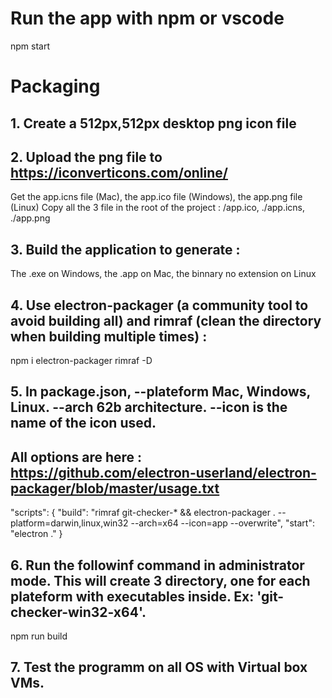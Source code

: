 # Run the app with npm or vscode
npm start

# Packaging
## 1. Create a 512px,512px desktop png icon file

## 2. Upload the png file to https://iconverticons.com/online/
Get the app.icns file (Mac),
the app.ico file (Windows),
the app.png file (Linux)
Copy all the 3 file in the root of the project : /app.ico, ./app.icns, ./app.png

## 3. Build the application to generate :
The .exe on Windows,
the .app on Mac,
the binnary no extension on Linux

## 4. Use electron-packager (a community tool to avoid building all) and rimraf (clean the directory when building multiple times) :
npm i electron-packager rimraf -D

## 5. In package.json, --plateform Mac, Windows, Linux. --arch 62b architecture. --icon is the name of the icon used.
## All options are here : https://github.com/electron-userland/electron-packager/blob/master/usage.txt
"scripts": {
    "build": "rimraf git-checker-* && electron-packager . --platform=darwin,linux,win32 --arch=x64 --icon=app --overwrite",
	"start": "electron ."
}

## 6. Run the followinf command in administrator mode. This will create 3 directory, one for each plateform with executables inside. Ex: 'git-checker-win32-x64'.
npm run build

## 7. Test the programm on all OS with Virtual box VMs.
